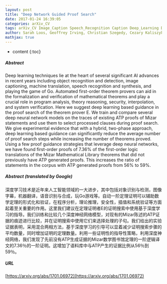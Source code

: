 ```yaml
---
layout: post
title: "Deep Network Guided Proof Search"
date: 2017-01-24 16:39:05
categories: arXiv_CV
tags: arXiv_CV Image_Caption Speech_Recognition Caption Deep_Learning Detection Recognition
author: Sarah Loos, Geoffrey Irving, Christian Szegedy, Cezary Kaliszyk
mathjax: true
---
```


* content
{:toc}

##### Abstract
Deep learning techniques lie at the heart of several significant AI advances in recent years including object recognition and detection, image captioning, machine translation, speech recognition and synthesis, and playing the game of Go. Automated first-order theorem provers can aid in the formalization and verification of mathematical theorems and play a crucial role in program analysis, theory reasoning, security, interpolation, and system verification. Here we suggest deep learning based guidance in the proof search of the theorem prover E. We train and compare several deep neural network models on the traces of existing ATP proofs of Mizar statements and use them to select processed clauses during proof search. We give experimental evidence that with a hybrid, two-phase approach, deep learning based guidance can significantly reduce the average number of proof search steps while increasing the number of theorems proved. Using a few proof guidance strategies that leverage deep neural networks, we have found first-order proofs of 7.36% of the first-order logic translations of the Mizar Mathematical Library theorems that did not previously have ATP generated proofs. This increases the ratio of statements in the corpus with ATP generated proofs from 56% to 59%.

##### Abstract (translated by Google)
深度学习技术是近年来人工智能领域的一大进步，其中包括对象识别与检测，图像字幕，机器翻译，语音识别与合成，玩Go游戏等。自动一阶定理证明可以辅助数学定理的形式化和验证，在程序分析，理论推理，安全性，插值和系统验证等方面起着至关重要的作用。这里我们建议在定理证明者E的证明搜索中使用基于深度学习的指导。我们训练和比较几个深度神经网络模型，对现有的Mizar陈述的ATP证据的痕迹进行比较，并在证明搜索中使用它们来选择处理的子句。我们给出的实验证据表明，采用混合两相方法，基于深度学习的引导可以显着减少证明搜索步骤的平均数量，同时增加证明的定理数量。利用一些证明性的指导性策略，利用深度神经网络，我们发现了先前没有ATP生成证据的Mizar数学图书馆定​​理的一阶逻辑译文的7.36％的一阶证明。这增加了语料库中与ATP产生的证据比例从56％到59％。

##### URL
[https://arxiv.org/abs/1701.06972](https://arxiv.org/abs/1701.06972)

